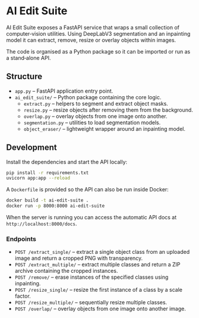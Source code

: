 # AI Edit Suite

AI Edit Suite exposes a FastAPI service that wraps a small collection of
computer‑vision utilities.  Using DeepLabV3 segmentation and an inpainting
model it can extract, remove, resize or overlay objects within images.

The code is organised as a Python package so it can be imported or run as a
stand‑alone API.

## Structure

- `app.py` – FastAPI application entry point.
- `ai_edit_suite/` – Python package containing the core logic.
  - `extract.py` – helpers to segment and extract object masks.
  - `resize.py` – resize objects after removing them from the background.
  - `overlap.py` – overlay objects from one image onto another.
  - `segmentation.py` – utilities to load segmentation models.
  - `object_eraser/` – lightweight wrapper around an inpainting model.

## Development

Install the dependencies and start the API locally:

```bash
pip install -r requirements.txt
uvicorn app:app --reload
```

A `Dockerfile` is provided so the API can also be run inside Docker:

```bash
docker build -t ai-edit-suite .
docker run -p 8000:8000 ai-edit-suite
```

When the server is running you can access the automatic API docs at
`http://localhost:8000/docs`.

### Endpoints

- `POST /extract_single/` – extract a single object class from an uploaded image
  and return a cropped PNG with transparency.
- `POST /extract_multiple/` – extract multiple classes and return a ZIP archive
  containing the cropped instances.
- `POST /remove/` – erase instances of the specified classes using inpainting.
- `POST /resize_single/` – resize the first instance of a class by a scale
  factor.
- `POST /resize_multiple/` – sequentially resize multiple classes.
- `POST /overlap/` – overlay objects from one image onto another image.
